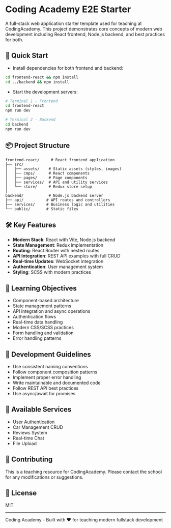 # Coding Academy E2E Starter

A full-stack web application starter template used for teaching at CodingAcademy. This project demonstrates core concepts of modern web development including React frontend, Node.js backend, and best practices for both.

## 🚀 Quick Start

- Install dependencies for both frontend and backend:
```bash
cd frontend-react && npm install
cd ../backend && npm install
```
- Start the development servers:
```bash
# Terminal 1 - Frontend
cd frontend-react
npm run dev

# Terminal 2 - Backend 
cd backend
npm run dev
```

## 📦 Project Structure

```
frontend-react/     # React frontend application
├── src/
│   ├── assets/    # Static assets (styles, images)
│   ├── cmps/      # React components
│   ├── pages/     # Page components
│   ├── services/  # API and utility services
│   └── store/     # Redux store setup
│
backend/           # Node.js backend server
├── api/          # API routes and controllers
├── services/     # Business logic and utilities
└── public/       # Static files
```

## 🛠️ Key Features

- **Modern Stack**: React with Vite, Node.js backend
- **State Management**: Redux implementation
- **Routing**: React Router with nested routes
- **API Integration**: REST API examples with full CRUD
- **Real-time Updates**: WebSocket integration
- **Authentication**: User management system
- **Styling**: SCSS with modern practices

## 🎯 Learning Objectives

- Component-based architecture
- State management patterns
- API integration and async operations
- Authentication flows
- Real-time data handling
- Modern CSS/SCSS practices
- Form handling and validation
- Error handling patterns

## 📝 Development Guidelines

- Use consistent naming conventions
- Follow component composition patterns
- Implement proper error handling
- Write maintainable and documented code
- Follow REST API best practices
- Use async/await for promises

## 🔑 Available Services

- User Authentication
- Car Management CRUD
- Reviews System
- Real-time Chat
- File Upload

## 🤝 Contributing

This is a teaching resource for CodingAcademy. Please contact the school for any modifications or suggestions.

## 📄 License
MIT

---
Coding Academy - Built with ❤️ for teaching modern fullstack development
